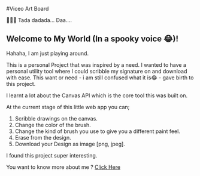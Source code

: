 #Viceo Art Board

👨‍💻🎉 Tada dadada... Daa....

## Welcome to My World (In a spooky voice 😂)!

Hahaha, I am just playing around. 

This is a personal Project that was inspired by a need. I wanted to have a personal utility tool where I could scribble my signature on and download with ease. This want or need - i am still confused what it is😂 - gave birth to this project.

I learnt a lot about the Canvas API which is the core tool this was built on.

At the current stage of this little web app you can;
1. Scribble drawings on the canvas.
2. Change the color of the brush.
3. Change the kind of brush you use to give you a different paint feel.
4. Erase from the design.
5. Download your Design as image [png, jpeg].

I found this project super interesting.

You want to know more about me ? [Click Here](https://viceodev.tech)
